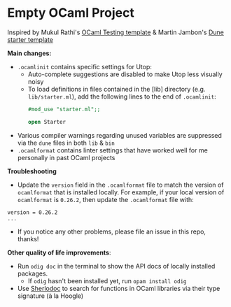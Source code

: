 # Empty OCaml Project

Inspired by Mukul Rathi's [OCaml Testing template](https://github.com/mukul-rathi/ocaml-testing-template/tree/master) & Martin Jambon's [Dune starter template](https://github.com/mjambon/dune-starter/tree/master)

**Main changes:**
- `.ocamlinit` contains specific settings for Utop: 
  - Auto-complete suggestions are disabled to make Utop less visually noisy
  - To load definitions in files contained in the [lib] directory 
    (e.g. `lib/starter.ml`), add the following lines to the end of `.ocamlinit`:
    ```ocaml
    #mod_use "starter.ml";;

    open Starter
    ```
- Various compiler warnings regarding unused variables are suppressed
  via the `dune` files in both `lib` & `bin`
- `.ocamlformat` contains linter settings that have worked well for me personally
  in past OCaml projects

**Troubleshooting**  
- Update the `version` field in the `.ocamlformat` file to match the version 
  of `ocamlformat` that is installed locally. For example, if your local 
  version of `ocamlformat` is `0.26.2`, then update the `.ocamlformat` file with:
```
version = 0.26.2
...
```
- If you notice any other problems, please file an issue in this repo, thanks!

**Other quality of life improvements**:
- Run `odig doc` in the terminal to show the API docs of locally installed packages.
  - If `odig` hasn't been installed yet, run `opam install odig` 
- Use [Sherlodoc](https://doc.sherlocode.com/) to search for functions in OCaml 
  libraries via their type signature (à la Hoogle)

